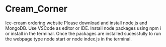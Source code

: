 # Cream_Corner
Ice-cream ordering website
Please download and install node.js and MongoDB.
Use VSCode as editor or IDE.
Install node packages using npm i or install in the terminal.
Once the packages are installed sucessfully to run the webpage type node start or node index.js in the terminal.

